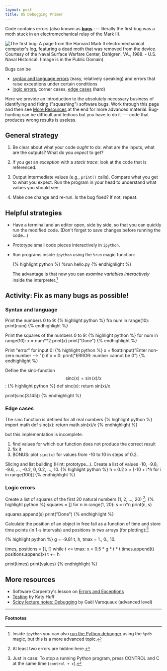 ```yaml
---
layout: post
title: 05 Debugging Primer
---
```


Code contains errors (also known as
**[bugs](https://en.wikipedia.org/wiki/Software_bug)** --- literally
the first bug was a moth stuck in an electromechanical relay of the
Mark II).

![The first bug: A page from the Harvard Mark II electromechanical computer's log, featuring a dead moth that was removed from the device. Courtesy of the Naval Surface Warfare Center, Dahlgren, VA., 1988. - U.S. Naval Historical. (Image is in the Public Domain)](https://upload.wikimedia.org/wikipedia/commons/8/8a/H96566k.jpg)

Bugs can be

* [syntax and language errors](#syntax-and-language) (easy, relatively
  speaking) and errors that raise exceptions under certain conditions
* [logic errors](#logic-errors), corner cases, [edge cases](#edge-cases) (hard)

Here we provide an introduction to the absolutely necessary business
of identifying and fixing ("squashing") software bugs. Work through
this page and then see [More Resources](#more-resources) at the end
for more advanced material. Bug-hunting can be difficult and tedious
but you have to do it --- code that produces wrong results is useless.


## General strategy

1. Be clear about what your code *ought* to do: what are the inputs,
   what are the outputs? What do you *expect* to get?

2. If you get an *exception* with a *stack trace*: look at the code
   that is referenced.

3. Output intermediate values (e.g., `print()` calls). Compare what
   you get to what you expect. Run the program in your head to
   understand what values you should see.

4. Make one change and re-run. Is the bug fixed? If not, repeat.


## Helpful strategies

* Have a terminal and an editor open, side by side, so that you can
  quickly run the modified code. (Don't forget to save changes before
  running the code...)

* Prototype small code pieces interactively in `ipython`.

* Run programs inside `ipython` using the `%run` magic function:

  {% highlight python %}
  %run hello.py
  {% endhighlight %}

  The advantage is that now you can *examine variables interactively*
  inside the interpreter.[^1]

## Activity: Fix as many bugs as possible!

### Syntax and language

Print the numbers 0 to 9:
{% highlight python %}
fro num in range(10):
    print(num)
{% endhighlight %}

Print the squares of the numbers 0 to 9:
{% highlight python %}
for num in range(10):
    x = num**2
     print(x)
print("Done") 
{% endhighlight %}

Print "error" for input 0:
{% highlight python %}
x = float(input("Enter non-zero number --> "))
if x = 0:
   print("ERROR: number cannot be 0") 
{% endhighlight %}

Define the sinc-function $$\mathrm{sinc}(x) = \sin(x)/x$$:
{% highlight python %}
def sinc(x):
   return sin(x)/x

print(sinc(3.145))
{% endhighlight %}


### Edge cases

The sinc function is defined for all real numbers
{% highlight python %}
import math
def sinc(x):
   return math.sin(x)/x
{% endhighlight %}

but this implementation is incomplete.

1. find values for which our function does not produce the correct
   result
2. fix it
3. BONUS: plot `sinc(x)` for values from -10 to 10 in steps of 0.2. 


Slicing and list building (Hint: prototype...). Create a list of
values -10, -9.8, -9.6, ..., -0.2, 0, 0.2, ..., 10.
{% highlight python %}
h = 0.2
x = [-10 + i*h for i in range(100)]
{% endhighlight %}


### Logic errors

Create a list of squares of the first 20 natural numbers (1,
2, ..., 20) [^2]:
{% highlight python %}
squares = []
for n in range(1, 20):
   s = n*n
   print(n, s)

squares.append(s)
print("Done")
{% endhighlight %}


Calculate the position of an object in free fall as a function of time
and store time points (in 1-s intervals) and positions in two arrays
(for plotting):[^3]

{% highlight python %}
g = -9.81
t, h, tmax = 1., 0., 10.

times, positions = [], []
while t <= tmax:
   x = 0.5 * g * t * t
   times.append(t)
   positions.append(x)
   t += h

print(times)
print(values)
{% endhighlight %}


## More resources

* Software Carpentry's lesson on
  [Errors and Exceptions](http://swcarpentry.github.io/python-novice-inflammation/07-errors/)
* [Testing](http://katyhuff.github.io/python-testing/) by Katy Huff
* [Scipy lecture notes: Debugging](http://www.scipy-lectures.org/advanced/debugging/)
  by Gaël Varoquaux (advanced level)


------------------------------------------------------------

#### Footnotes ####

[^1]:

    Inside `ipython` you can also
    [run the Python debugger](https://ipython.org/ipython-doc/3/interactive/tutorial.html#debugging)
    using the `%pdb` magic, but this is a more advanced topic.

[^2]:

    At least two errors are hidden here.

[^3]:

    Just in case: To stop a running Python program, press CONTROL and C at the same
    time (`control + c`).
